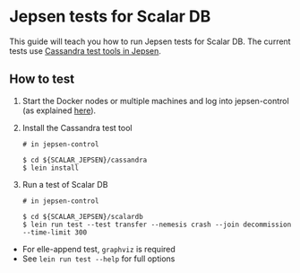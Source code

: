 # Jepsen tests for Scalar DB

This guide will teach you how to run Jepsen tests for Scalar DB.
The current tests use [Cassandra test tools in Jepsen](https://github.com/scalar-labs/scalar-jepsen/tree/cassandra).

## How to test
1. Start the Docker nodes or multiple machines and log into jepsen-control (as explained [here](https://github.com/scalar-labs/scalar-jepsen/tree/README.md)).

2. Install the Cassandra test tool

    ```
    # in jepsen-control

    $ cd ${SCALAR_JEPSEN}/cassandra
    $ lein install
    ```

3. Run a test of Scalar DB

    ```
    # in jepsen-control

    $ cd ${SCALAR_JEPSEN}/scalardb
    $ lein run test --test transfer --nemesis crash --join decommission --time-limit 300
    ```

  - For elle-append test, `graphviz` is required
  - See `lein run test --help` for full options
